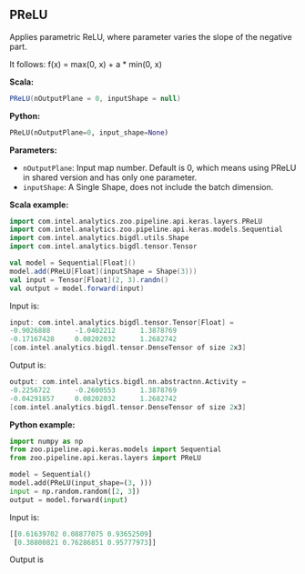 ## **PReLU**
Applies parametric ReLU, where parameter varies the slope of the negative part.

It follows: f(x) = max(0, x) + a * min(0, x)

**Scala:**
```scala
PReLU(nOutputPlane = 0, inputShape = null)
```
**Python:**
```python
PReLU(nOutputPlane=0, input_shape=None)
```

**Parameters:**

* `nOutputPlane`: Input map number. Default is 0,
                  which means using PReLU in shared version and has only one parameter.
* `inputShape`:  A Single Shape, does not include the batch dimension.

**Scala example:**
```scala
import com.intel.analytics.zoo.pipeline.api.keras.layers.PReLU
import com.intel.analytics.zoo.pipeline.api.keras.models.Sequential
import com.intel.analytics.bigdl.utils.Shape
import com.intel.analytics.bigdl.tensor.Tensor

val model = Sequential[Float]()
model.add(PReLU[Float](inputShape = Shape(3)))
val input = Tensor[Float](2, 3).randn()
val output = model.forward(input)
```
Input is:
```scala
input: com.intel.analytics.bigdl.tensor.Tensor[Float] =
-0.9026888      -1.0402212      1.3878769
-0.17167428     0.08202032      1.2682742
[com.intel.analytics.bigdl.tensor.DenseTensor of size 2x3]
```
Output is:
```scala
output: com.intel.analytics.bigdl.nn.abstractnn.Activity =
-0.2256722      -0.2600553      1.3878769
-0.04291857     0.08202032      1.2682742
[com.intel.analytics.bigdl.tensor.DenseTensor of size 2x3]
```

**Python example:**
```python
import numpy as np
from zoo.pipeline.api.keras.models import Sequential
from zoo.pipeline.api.keras.layers import PReLU

model = Sequential()
model.add(PReLU(input_shape=(3, )))
input = np.random.random([2, 3])
output = model.forward(input)
```
Input is:
```python
[[0.61639702 0.08877075 0.93652509]
 [0.38800821 0.76286851 0.95777973]]
```
Output is
```python

```
